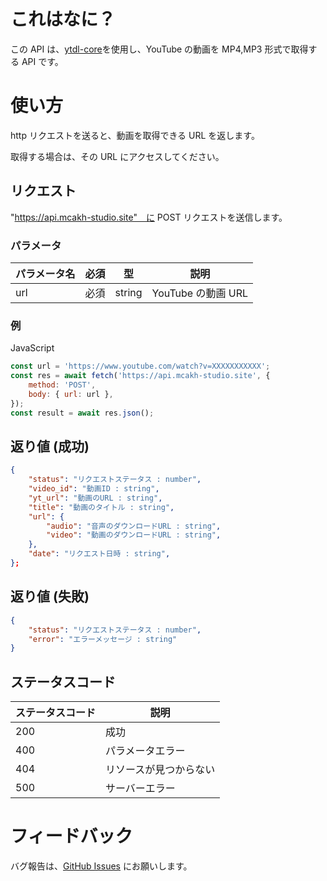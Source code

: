 # これはなに？

この API は、[ytdl-core](https://github.com/fent/node-ytdl-core)を使用し、YouTube の動画を MP4,MP3 形式で取得する API です。

# 使い方

http リクエストを送ると、動画を取得できる URL を返します。

取得する場合は、その URL にアクセスしてください。

## リクエスト

"https://api.mcakh-studio.site"　に POST リクエストを送信します。

### パラメータ

| パラメータ名 | 必須 | 型     | 説明               |
| ------------ | ---- | ------ | ------------------ |
| url          | 必須 | string | YouTube の動画 URL |

### 例

JavaScript

```javascript
const url = 'https://www.youtube.com/watch?v=XXXXXXXXXXX';
const res = await fetch('https://api.mcakh-studio.site', {
    method: 'POST',
    body: { url: url },
});
const result = await res.json();
```

## 返り値 (成功)

```json
{
    "status": "リクエストステータス : number",
    "video_id": "動画ID : string",
    "yt_url": "動画のURL : string",
    "title": "動画のタイトル : string",
    "url": {
        "audio": "音声のダウンロードURL : string",
        "video": "動画のダウンロードURL : string",
    },
    "date": "リクエスト日時 : string",
};

```

## 返り値 (失敗)

```json
{
    "status": "リクエストステータス : number",
    "error": "エラーメッセージ : string"
}
```

## ステータスコード

| ステータスコード | 説明                   |
| ---------------- | ---------------------- |
| 200              | 成功                   |
| 400              | パラメータエラー       |
| 404              | リソースが見つからない |
| 500              | サーバーエラー         |

# フィードバック

バグ報告は、[GitHub Issues](https://github.com/tako-dayo8/youtube_download_api/issues) にお願いします。
